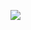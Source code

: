 

![](https://upload-images.jianshu.io/upload_images/42741-f16c8acc01d2d469.png?imageMogr2/auto-orient/strip%7CimageView2/2/w/458)